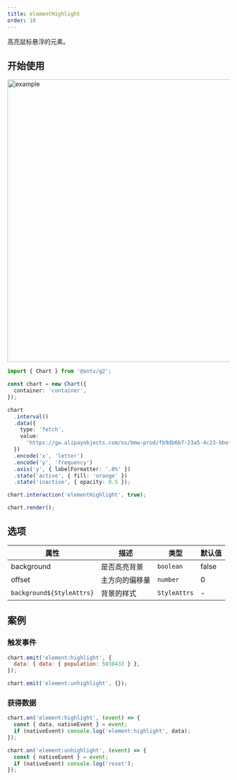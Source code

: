 ```yaml
---
title: elementHighlight
order: 10
---
```


高亮鼠标悬浮的元素。

## 开始使用

<img alt="example" src="https://gw.alipayobjects.com/zos/raptor/1670296745624/element-highlight.gif" width="640">

```ts
import { Chart } from '@antv/g2';

const chart = new Chart({
  container: 'container',
});

chart
  .interval()
  .data({
    type: 'fetch',
    value:
      'https://gw.alipayobjects.com/os/bmw-prod/fb9db6b7-23a5-4c23-bbef-c54a55fee580.csv',
  })
  .encode('x', 'letter')
  .encode('y', 'frequency')
  .axis('y', { labelFormatter: '.0%' })
  .state('active', { fill: 'orange' })
  .state('inactive', { opacity: 0.5 });

chart.interaction('elementHighlight', true);

chart.render();
```

## 选项

| 属性                      | 描述           | 类型         | 默认值 |
| ------------------------- | -------------- | ------------ | ------ |
| background                | 是否高亮背景   | `boolean`    | false  |
| offset                    | 主方向的偏移量 | `number`     | 0      |
| `background${StyleAttrs}` | 背景的样式     | `StyleAttrs` | -      |

## 案例

### 触发事件

```js
chart.emit('element:highlight', {
  data: { data: { population: 5038433 } },
});

chart.emit('element:unhighlight', {});
```

### 获得数据

```js
chart.on('element:highlight', (event) => {
  const { data, nativeEvent } = event;
  if (nativeEvent) console.log('element:highlight', data);
});

chart.on('element:unhighlight', (event) => {
  const { nativeEvent } = event;
  if (nativeEvent) console.log('reset');
});
```
